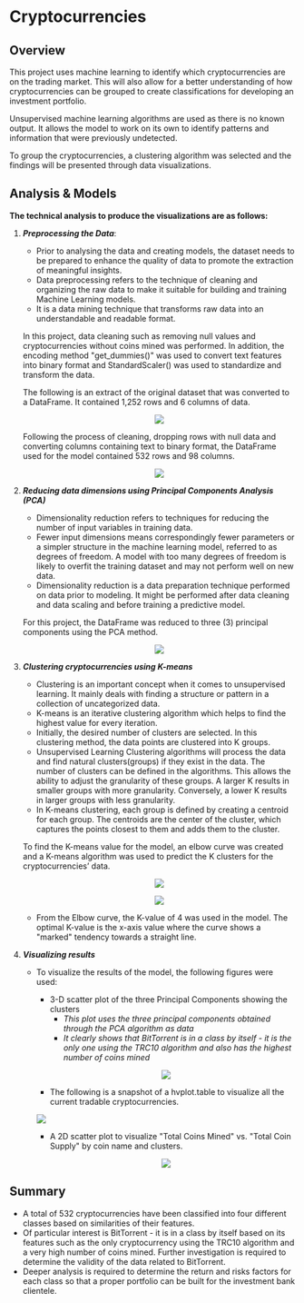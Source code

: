 # Cryptocurrencies

## Overview

This project uses machine learning to identify which cryptocurrencies are on the trading market. This will also allow for a better understanding of how cryptocurrencies can be grouped to create classifications for developing an investment portfolio. 

Unsupervised machine learning algorithms are used as there is no known output. It allows the model to work on its own to identify patterns and information that were previously undetected. 

To group the cryptocurrencies, a clustering algorithm was selected and the findings will be presented through data visualizations. 

## Analysis & Models

**The technical analysis to produce the visualizations are as follows:**

1.  ***Preprocessing the Data***: 
    
    -  Prior to analysing the data and creating models, the dataset needs to be prepared to enhance the quality of data to promote the extraction of meaningful insights.
    -  Data preprocessing refers to the technique of cleaning and organizing the raw data to make it suitable for building and training Machine Learning models. 
    -  It is a data mining technique that transforms raw data into an understandable and readable format. 
    
    In this project, data cleaning such as removing null values and cryptocurrencies without coins mined was performed. In addition, the encoding method "get_dummies()"       was used to convert text features into binary format and StandardScaler() was used to standardize and transform the data.
    
    The following is an extract of the original dataset that was converted to a DataFrame. It contained 1,252 rows and 6 columns of data.
    
    <p align="center">
    <image src= "https://user-images.githubusercontent.com/82583576/131057477-27e7784a-8a3b-4061-9fac-d63ce562940b.png"
    </p>

    
    Following the process of cleaning, dropping rows with null data and converting columns containing text to binary format, the DataFrame used for the model contained 532 rows and 98 columns.
    
    <p align="center">
    <image src= "https://user-images.githubusercontent.com/82583576/131057974-1d374e99-f46c-42bf-8ef4-5b178dd18421.png"
    </p>
                 
      
        
2.  ***Reducing data dimensions using Principal Components Analysis (PCA)***
        
    - Dimensionality reduction refers to techniques for reducing the number of input variables in training data.
    - Fewer input dimensions means correspondingly fewer parameters or a simpler structure in the machine learning model, referred to as degrees of freedom. A model with too many degrees of freedom is likely to overfit the training dataset and may not perform well on new data.
    - Dimensionality reduction is a data preparation technique performed on data prior to modeling. It might be performed after data cleaning and data scaling and before training a predictive model.
             
    For this project, the DataFrame was reduced to three (3) principal components using the PCA method.
        
    <p align="center">    
    <image src="https://user-images.githubusercontent.com/82583576/131058631-5dbd6d87-af37-4f08-855d-f1978a1efcdc.png"
    </p>
        
3.  ***Clustering cryptocurrencies using K-means***
        
    -  Clustering is an important concept when it comes to unsupervised learning. It mainly deals with finding a structure or pattern in a collection of uncategorized data.  
    -  K-means is an iterative clustering algorithm which helps to find the highest value for every iteration. 
    -  Initially, the desired number of clusters are selected. In this clustering method, the data points are clustered into K groups. 
    -  Unsupervised Learning Clustering algorithms will process the data and find natural clusters(groups) if they exist in the data. The number of clusters can be defined in the  algorithms. This allows the ability to adjust the granularity of these groups. A larger K results in smaller groups with more granularity. Conversely, a lower K results in larger groups with less granularity.
    -  In K-means clustering, each group is defined by creating a centroid for each group. The centroids are the center of the cluster, which captures the points closest to them and adds them to the cluster.
    
    To find the K-means value for the model, an elbow curve was created and a K-means algorithm was used to predict the K clusters for the cryptocurrencies’ data.

    <p align="center">
    <image src="https://user-images.githubusercontent.com/82583576/131060235-451f633f-068f-4f8d-a80b-cf0e915ac6dc.png"
    </p>       
    
    <p align="center">    
    <image src="https://user-images.githubusercontent.com/82583576/131060311-3786f384-ecbc-4e4b-bdd5-66fb98ad3d94.png"
    </p>

    - From the Elbow curve, the K-value of 4 was used in the model. The optimal K-value is the x-axis value where the curve shows a "marked" tendency towards a straight line.   
        
4. ***Visualizing results***

   - To visualize the results of the model, the following figures were used:
        
        - 3-D scatter plot of the three Principal Components showing the clusters
            - *This plot uses the three principal components obtained through the PCA algorithm as data*
            - *It clearly shows that BitTorrent is in a class by itself - it is the only one using the TRC10 algorithm and also has the highest number of coins mined*
        
        <p align="center">
        <image src="https://user-images.githubusercontent.com/82583576/131062257-b8ecfe1c-2640-4ce0-817a-825d949e6242.png"
        </p>
 
   
            
            

        
        - The following is a snapshot of a hvplot.table to visualize all the current tradable cryptocurrencies.
            
        <p slign="center">
        <image src="https://user-images.githubusercontent.com/82583576/131061791-66cc9c72-8088-41d8-b621-b72084466d3c.png"
        </p>
              
                  
            
        - A 2D scatter plot to visualize "Total Coins Mined" vs. "Total Coin Supply" by coin name and clusters.
            
        <p align="center">
        <image src="https://user-images.githubusercontent.com/82583576/131061989-b5bbbe56-45d1-4b50-8bd7-f68faf43bc97.png"
        </p>

            
## Summary 
            
   - A total of 532 cryptocurrencies have been classified into four different classes based on similarities of their features.
   - Of particular interest is BitTorrent - it is in a class by itself based on its features such as the only cryptocurrency using the TRC10 algorithm and a very high number of coins mined. Further investigation is required to determine the validity of the data related to BitTorrent.          
   - Deeper analysis is required to determine the return and risks factors for each class so that a proper portfolio can be built for the investment bank clientele.   
